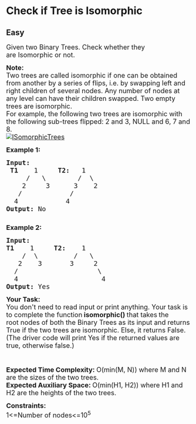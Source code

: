 # Check if Tree is Isomorphic
## Easy
<div class="problems_problem_content__Xm_eO"><p><span style="font-size:18px">Given two&nbsp;Binary Trees. Check whether they are&nbsp;Isomorphic or not.</span></p>

<p><span style="font-size:18px"><strong>Note:&nbsp;</strong><br>
Two trees are called isomorphic if one can be obtained from another by a series of flips, i.e. by swapping left and right children of several nodes.&nbsp;Any number of nodes at any level can have their children swapped. Two empty trees are isomorphic.<br>
For example, the following two trees are isomorphic with the following sub-trees flipped: 2 and 3, NULL and 6, 7 and 8.<br>
<a href="https://media.geeksforgeeks.org/wp-content/cdn-uploads/ISomorphicTrees-e1368593305854.png"><img alt="ISomorphicTrees" src="https://media.geeksforgeeks.org/wp-content/cdn-uploads/ISomorphicTrees-e1368593305854.png"></a></span></p>

<p><span style="font-size:18px"><strong>Example 1:</strong></span></p>

<pre><span style="font-size:18px"><strong>Input:
 T1    </strong>1     <strong>T2:</strong>   1
&nbsp;    /   \        /  \
&nbsp;   2     3      3    2
&nbsp;  /            /
&nbsp; 4<strong>&nbsp;           </strong>4<strong>
Output: </strong>No<strong>
</strong></span>
</pre>

<p><span style="font-size:18px"><strong>Example 2:</strong></span></p>

<pre><span style="font-size:18px"><strong>Input:
T1    </strong>1     <strong>T2:</strong>    1
&nbsp;   /  \         /   \
&nbsp;  2    3       3     2
&nbsp; /                    \
&nbsp; 4<strong>&nbsp;                    </strong>4<strong>
Output: </strong>Yes<strong>
</strong></span></pre>

<p><span style="font-size:18px"><strong>Your Task:</strong><br>
You don't need to read input or print anything. Your task is to complete the function<strong> isomorphic() </strong>that takes<strong>&nbsp;</strong>the root&nbsp;nodes of both the Binary Trees as its input&nbsp;and returns True if the two trees are isomorphic. Else, it returns False. (The driver code will print Yes if the returned values are true, otherwise false.)</span></p>

<p>&nbsp;</p>

<p><span style="font-size:18px"><strong>Expected Time Complexity:&nbsp;</strong>O(min(M, N)) where M and N are the sizes of the two trees.<br>
<strong>Expected Auxiliary Space:&nbsp;</strong>O(min(H1, H2)) where H1 and H2 are the heights of the two trees.</span></p>

<p><span style="font-size:18px"><strong>Constraints:</strong><br>
1&lt;=Number of nodes&lt;=10<sup>5</sup></span></p>
</div>